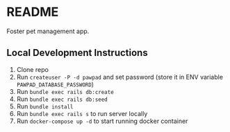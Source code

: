 # README

Foster pet management app.

## Local Development Instructions

1. Clone repo
2. Run `createuser -P -d pawpad` and set password (store it in ENV variable `PAWPAD_DATABASE_PASSWORD`)
3. Run `bundle exec rails db:create`
4. Run `bundle exec rails db:seed`
5. Run `bundle install`
6. Run `bundle exec rails s` to run server locally
7. Run `docker-compose up -d` to start running docker container
